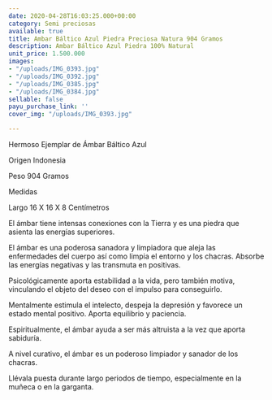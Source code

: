 ```yaml
---
date: 2020-04-28T16:03:25.000+00:00
category: Semi preciosas
available: true
title: Ambar Báltico Azul Piedra Preciosa Natura 904 Gramos
description: Ambar Báltico Azul Piedra 100% Natural
unit_price: 1.500.000
images:
- "/uploads/IMG_0393.jpg"
- "/uploads/IMG_0392.jpg"
- "/uploads/IMG_0385.jpg"
- "/uploads/IMG_0384.jpg"
sellable: false
payu_purchase_link: ''
cover_img: "/uploads/IMG_0393.jpg"

---
```

Hermoso Ejemplar de Ámbar Báltico Azul 

Origen Indonesia

Peso 904 Gramos 

Medidas 

Largo 16 X 16 X 8 Centímetros 

El ámbar tiene intensas conexiones con la Tierra y es una piedra que asienta las energías superiores.

El ámbar es una poderosa sanadora y limpiadora que aleja las enfermedades del cuerpo así como limpia el entorno y los chacras. Absorbe las energías negativas y las transmuta en positivas.

Psicológicamente aporta estabilidad a la vida, pero también motiva, vinculando el objeto del deseo con el impulso para conseguirlo.

Mentalmente estimula el intelecto, despeja la depresión y favorece un estado mental positivo. Aporta equilibrio y paciencia.

Espiritualmente, el ámbar ayuda a ser más altruista a la vez que aporta sabiduría.

A nivel curativo, el ámbar es un poderoso limpiador y sanador de los chacras.

Llévala puesta durante largo periodos de tiempo, especialmente en la muñeca o en la garganta.